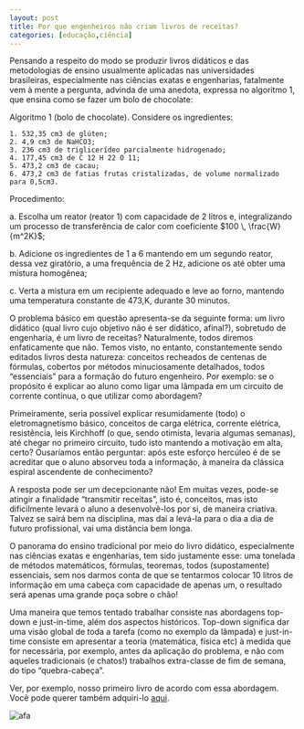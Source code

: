 ```yaml
---
layout: post
title: Por que engenheiros não criam livros de receitas?
categories: [educação,ciência]
---
```


Pensando a respeito do modo se produzir livros didáticos e das metodologias de ensino usualmente aplicadas nas universidades brasileiras, especialmente nas ciências exatas e engenharias, fatalmente vem à mente a pergunta, advinda de uma anedota, expressa no algoritmo 1, que ensina como se fazer um bolo de chocolate:

Algoritmo 1 (bolo de chocolate). Considere os ingredientes:  

    1. 532,35 cm3 de glúten;
    2. 4,9 cm3 de NaHCO3;
    3. 236 cm3 de triglicerídeo parcialmente hidrogenado;
    4. 177,45 cm3 de C 12 H 22 O 11;
    5. 473,2 cm3 de cacau;
    6. 473,2 cm3 de fatias frutas cristalizadas, de volume normalizado para 0,5cm3.  

Procedimento:

a. Escolha um reator (reator 1) com capacidade de 2 litros e, integralizando um processo de transferência de calor com coeficiente $100 \, \frac{W}{m^2K}$;

b. Adicione os ingredientes de 1 a 6 mantendo em um segundo reator, dessa vez giratório, a uma frequência de 2 Hz, adicione os até obter uma mistura homogênea;

c. Verta a mistura em um recipiente adequado e leve ao forno, mantendo uma temperatura constante de 473\,K, durante 30 minutos.

O problema básico em questão apresenta-se da seguinte forma: um livro didático (qual livro cujo objetivo não é ser didático, afinal?), sobretudo de engenharia, é um livro de receitas? Naturalmente, todos diremos enfaticamente que não. Temos visto, no entanto, constantemente sendo editados livros desta natureza: conceitos recheados de centenas de fórmulas, cobertos por métodos minuciosamente detalhados, todos “essenciais” para a formação do futuro engenheiro. Por exemplo: se o propósito é explicar ao aluno como ligar uma lâmpada em um circuito de corrente contínua, o que utilizar como abordagem?

Primeiramente, seria possível explicar resumidamente (todo) o eletromagnetismo básico, conceitos de carga elétrica, corrente elétrica, resistência, leis Kirchhoff (o que, sendo otimista, levaria algumas semanas), até chegar no primeiro circuito, tudo isto mantendo a motivação em alta, certo? Ousaríamos então perguntar: após este esforço hercúleo é de se acreditar que o aluno absorveu toda a informação, à maneira da clássica espiral ascendente de conhecimento? 

A resposta pode ser um decepcionante não! Em muitas vezes, pode-se atingir a finalidade “transmitir receitas”, isto é, conceitos, mas isto dificilmente levará o aluno a desenvolvê-los por si, de maneira criativa. Talvez se sairá bem na disciplina, mas daí a levá-la para o dia a dia de futuro profissional, vai uma distância bem longa.  

O panorama do ensino tradicional por meio do livro didático, especialmente nas ciências exatas e engenharias, tem sido justamente esse: uma tonelada de métodos matemáticos, fórmulas, teoremas, todos (supostamente) essenciais, sem nos darmos conta de que se tentarmos colocar 10 litros de informação em uma cabeça com capacidade de apenas um, o resultado será apenas uma grande poça sobre o chão!  

Uma maneira que temos tentado trabalhar consiste nas abordagens top-down e just-in-time, além dos aspectos históricos. Top-down significa dar uma visão global de toda a tarefa (como no exemplo da lâmpada) e just-in-time consiste em apresentar a teoria (matemática, física etc) à medida que for necessária, por exemplo, antes da aplicação do problema, e não com aqueles tradicionais (e chatos!) trabalhos extra-classe de fim de semana, do tipo “quebra-cabeça”.

Ver, por exemplo, nosso primeiro livro de acordo com essa abordagem. Você pode querer também adquiri-lo [aqui](https://www.lcm.com.br/site/livros/detalhesLivro/f/invertendo-dominios---o-conceito-de-transformada.html).

![afa](https://otelegrafo.com/images/capa_0.jpg)

